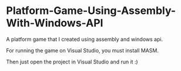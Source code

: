# Platform-Game-Using-Assembly-With-Windows-API
A platform game that I created using assembly and windows api.

For running the game on Visual Studio, you must install MASM. 

Then just open the project in Visual Studio and run it :)
